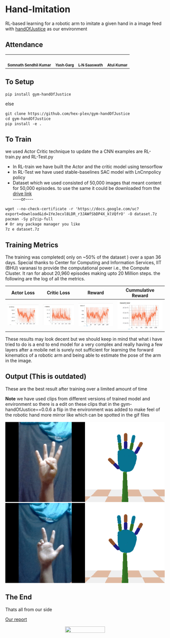 # Hand-Imitation
RL-based learning for a robotic arm to imitate a given hand in a image feed
with [handOfJustice](https://github.com/hex-plex/gym-handOfJustice) as our environment


## Attendance
<table>
 <td align="center">
     <a href="https://github.com/hex-plex">
    <img src="https://avatars0.githubusercontent.com/u/56990337?s=460&v=4" width="100px;" alt=""/><br /><sub><b>Somnath Sendhil Kumar </b></sub></a><br />
    </td>
    <td align="center">
     <a href="https://github.com/numberbee7070">
    <img src="https://avatars3.githubusercontent.com/u/63304283?s=460&v=4" width="100px;" alt=""/><br /><sub><b>Yash Garg</b></sub></a><br />
	</td>
	<td align="center">
     <a href="https://github.com/infini8-13">
    <img src="https://avatars2.githubusercontent.com/u/54203063?s=460&v=4" width="100px;" alt=""/><br /><sub><b>L N Saaswath</b></sub></a><br />
	</td>
	<td align="center">
     <a href="https://github.com/AtuL-KumaR-00">
    <img src="https://avatars3.githubusercontent.com/u/64649440?s=460&v=4" width="100px;" alt=""/><br /><sub><b>Atul Kumar</b></sub></a><br />
	</td>

</table>

## To Setup
``` console
pip install gym-handOfJustice
```
else
``` console
git clone https://github.com/hex-plex/gym-handOfJustice
cd gym-handOfJustice
pip install -e .
```
## To Train

we used Actor Critic technique to update the a CNN
examples are RL-train.py and RL-Test.py
- In RL-train we have built the Actor and the critic model using tensorflow
- In RL-Test we have used stable-baselines SAC model with LnCnnpolicy policy
- Dataset which we used consisted of 50,000 images that meant content for 50,000 episodes.
	to use the same it could be downloaded from the [drive link](https://drive.google.com/file/d/1YeJecxl8LDR_r3JAWfSbDP4X_klVQfrO/view)<br/>
	----or----<br/>
``` console
wget --no-check-certificate -r 'https://docs.google.com/uc?export=download&id=1YeJecxl8LDR_r3JAWfSbDP4X_klVQfrO' -O dataset.7z
pacman -Sy p7zip-full  
# Or any package manager you like
7z e dataset.7z
```

## Training Metrics
The training was completed( only on ~50% of the dataset ) over a span 36 days. Special thanks to Center for Computing and Information Services, IIT (BHU) varanasi to provide the computational power i.e., the Compute Cluster. It ran for about 20,960 episodes making upto 20 Million steps. the following are the log of all the metrics.

| Actor Loss | Critic Loss | Reward | Cummulative Reward |
|--|--|--|--|
|![Actor_loss](/log_images/actor_loss.jpg?raw=True)|![Critic_loss](/log_images/critic_loss.jpg?raw=True)|![Reward](/log_images/reward.jpg?raw=True)|![Cum_reward](/log_images/eps_total_reward.jpg?raw=True)|

These results may look decent but we should keep in mind that what i have tried to do is a end to end model for a very complex and really having a few layers after a mobile net is surely not sufficient for learning the forward kinematics of a robotic arm and being able to estimate the pose of the arm in the image.
## Output (This is outdated)
These are the best result after training over a limited amount of time

**Note**
we have used clips from different versions of trained model and environment so there is a edit on these clips that in the gym-handOfJustice==0.0.6 a flip in the environment was added to make feel of the robotic hand more mirror like which can be spotted in the gif files

![Output-1](/normal&four_diff.gif?raw=true)
![Output-2](/3Pose.gif?raw=true)

## The End
Thats all from our side

[Our report](https://docs.google.com/document/d/1_qCllQiJLehKjnqM8FxTcfWmQpp4JSpf9QeZYaxmxv0/edit?usp=sharing)
<p align="center"> <img src="/Thank_You.gif?raw=true" height="50%" width="50%"></img> </p>
